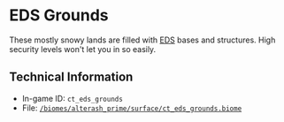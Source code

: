 # EDS Grounds

These mostly snowy lands are filled with [EDS](https://ceterai.github.io/MyEnternia/Wiki/Tags/Eds) bases and structures. High security levels won't let you in so easily.

## Technical Information

- In-game ID: `ct_eds_grounds`
- File: [`/biomes/alterash_prime/surface/ct_eds_grounds.biome`](https://github.com/Ceterai/Enternia/blob/main/biomes/alterash_prime/surface/ct_eds_grounds.biome)
